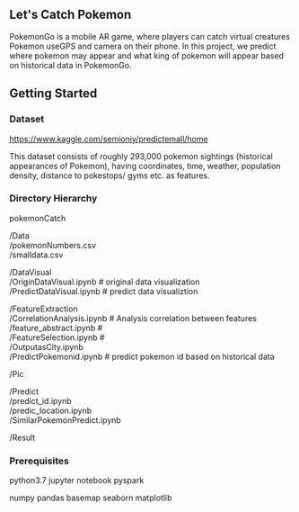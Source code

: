 ## Let's Catch Pokemon
PokemonGo is a mobile AR game, where players can catch virtual creatures Pokemon useGPS and camera on their phone. In this project, we predict where pokemon may appear and what king of pokemon will appear based on historical data in PokemonGo.
## Getting Started
### Dataset
https://www.kaggle.com/semioniy/predictemall/home

This dataset consists of roughly 293,000 pokemon sightings (historical appearances of Pokemon), having coordinates, time, weather, population density, distance to pokestops/ gyms etc. as features.
### Directory Hierarchy
pokemonCatch

/Data  
  /pokemonNumbers.csv   
  /smalldata.csv   
  
/DataVisual  
  /OriginDataVisual.ipynb     # original data visualization   
  /PredictDataVisual.ipynb    # predict data visualiztion   

/FeatureExtraction  
  /CorrelationAnalysis.ipynb  # Analysis correlation between features  
  /feature_abstract.ipynb     #   
  /FeatureSelection.ipynb     #   
  /OutputasCity.ipynb   
  /PredictPokemonid.ipynb     # predict pokemon id based on historical data   

/Pic

/Predict  
  /predict_id.ipynb  
  /predic_location.ipynb  
  /SimilarPokemonPredict.ipynb  

/Result  


### Prerequisites
python3.7
jupyter notebook
pyspark

numpy
pandas
basemap
seaborn
matplotlib
